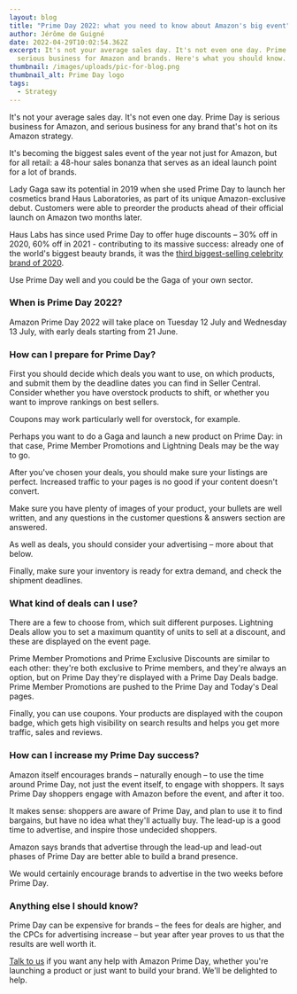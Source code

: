 ```yaml
---
layout: blog
title: "Prime Day 2022: what you need to know about Amazon's big event"
author: Jérôme de Guigné
date: 2022-04-29T10:02:54.362Z
excerpt: It's not your average sales day. It's not even one day. Prime Day is
  serious business for Amazon and brands. Here's what you should know.
thumbnail: /images/uploads/pic-for-blog.png
thumbnail_alt: Prime Day logo
tags:
  - Strategy
---
```

<!--StartFragment-->

It's not your average sales day. It's not even one day. Prime Day is serious business for Amazon, and serious business for any brand that's hot on its Amazon strategy.

It's becoming the biggest sales event of the year not just for Amazon, but for all retail: a 48-hour sales bonanza that serves as an ideal launch point for a lot of brands.

Lady Gaga saw its potential in 2019 when she used Prime Day to launch her cosmetics brand Haus Laboratories, as part of its unique Amazon-exclusive debut. Customers were able to preorder the products ahead of their official launch on Amazon two months later.

Haus Labs has since used Prime Day to offer huge discounts – 30% off in 2020, 60% off in 2021 - contributing to its massive success: already one of the world's biggest beauty brands, it was the [third biggest-selling celebrity brand of 2020](https://wwd.com/beauty-industry-news/beauty-features/fenty-beauty-kylie-cosmetics-top-celebrity-brand-rankings-1234715227/).

Use Prime Day well and you could be the Gaga of your own sector.

### When is Prime Day 2022?

Amazon Prime Day 2022 will take place on Tuesday 12 July and Wednesday 13 July, with early deals starting from 21 June.

### How can I prepare for Prime Day?

First you should decide which deals you want to use, on which products, and submit them by the deadline dates you can find in Seller Central. Consider whether you have overstock products to shift, or whether you want to improve rankings on best sellers.

Coupons may work particularly well for overstock, for example.

Perhaps you want to do a Gaga and launch a new product on Prime Day: in that case, Prime Member Promotions and Lightning Deals may be the way to go.

After you've chosen your deals, you should make sure your listings are perfect. Increased traffic to your pages is no good if your content doesn't convert.

Make sure you have plenty of images of your product, your bullets are well written, and any questions in the customer questions & answers section are answered.

As well as deals, you should consider your advertising – more about that below.

Finally, make sure your inventory is ready for extra demand, and check the shipment deadlines.

### What kind of deals can I use?

There are a few to choose from, which suit different purposes. Lightning Deals allow you to set a maximum quantity of units to sell at a discount, and these are displayed on the event page.

Prime Member Promotions and Prime Exclusive Discounts are similar to each other: they're both exclusive to Prime members, and they're always an option, but on Prime Day they're displayed with a Prime Day Deals badge. Prime Member Promotions are pushed to the Prime Day and Today's Deal pages.

Finally, you can use coupons. Your products are displayed with the coupon badge, which gets high visibility on search results and helps you get more traffic, sales and reviews.

### How can I increase my Prime Day success?

Amazon itself encourages brands – naturally enough – to use the time around Prime Day, not just the event itself, to engage with shoppers. It says Prime Day shoppers engage with Amazon before the event, and after it too.

It makes sense: shoppers are aware of Prime Day, and plan to use it to find bargains, but have no idea what they'll actually buy. The lead-up is a good time to advertise, and inspire those undecided shoppers.

Amazon says brands that advertise through the lead-up and lead-out phases of Prime Day are better able to build a brand presence.

We would certainly encourage brands to advertise in the two weeks before Prime Day.

### Anything else I should know?

Prime Day can be expensive for brands – the fees for deals are higher, and the CPCs for advertising increase – but year after year proves to us that the results are well worth it.

[Talk to us](http://e-comas.com/contact.html) if you want any help with Amazon Prime Day, whether you're launching a product or just want to build your brand. We'll be delighted to help.

<!--EndFragment-->